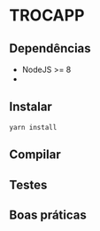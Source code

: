 # TROCAPP

## Dependências
- NodeJS >= 8
-

## Instalar

```
yarn install
```

## Compilar

## Testes

## Boas práticas
